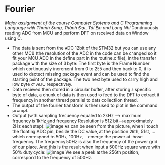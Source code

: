 # Fourier
_Major assignment of the course Computer Systems and C Programming Language with Thanh Sang, Thành Đạt, Tài Em and Long Nhi_
Continuously reading ADC from MCU and perform DFT on received data on Window using C.
- The data is sent from the ADC 12bit of the STM32 but you can use any other MCU (the resolution of the ADC in the code can be changed so it fit your MCU ADC in the define part in the routine.c file), in the transfer package with the size of 3 byte:
    The first byte is the Frame Number which continuously increment from 0 to 255 and then back to 0, it is used to dectect missing package event and can be used to find the starting point of the package.
    The two next byte used to carry high and low byte of ADC respectively.
- Data recieved then stored in a circular buffer, after storing a specific byte of data, a chunk of data is then used to feed to the DFT to extract it frequency in another thread parallel to data collectiion thread.
- The output of the fourier transform is then used to plot in the command prompt.
- Output (with sampling frequency equaled to 2kHz --> maximum frquency is 1kHz and frequency Resolution is 512 bit-->approximately 2Hz each step):
![image](https://github.com/Long-Tam/Fourier/assets/124179712/32002c9f-49fe-4ae4-bb59-f679f9b62c22)
As can be seen from the picture, when i touch the floating ADC pin, beside the DC value, at the position 26th, 51st, ... which correspond to 50Hz, 100Hz,... emerge the power at those frequency. The frequency 50Hz is also the frequency of the power grid of our place.
And this is the result when input a 500Hz square wave with 50% duty cycle:
![image](https://github.com/Long-Tam/Fourier/assets/124179712/1214d9c0-16e9-4d4d-a1e2-3dcfc8444533)
We see a peek at the 256th position, correspond to the frequency of 500Hz.  
